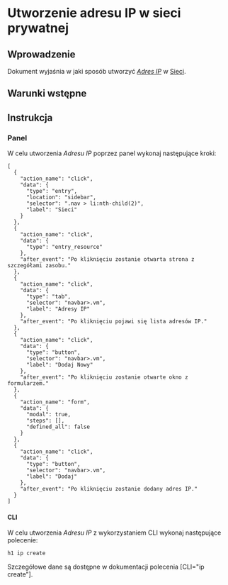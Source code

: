 # Utworzenie adresu IP w sieci prywatnej

## Wprowadzenie

Dokument wyjaśnia w jaki sposób utworzyć *[Adres IP](/resource/networking/ip-address.md)* w [Sieci](/resource/networking/network.md).

## Warunki wstępne


## Instrukcja

### Panel
      
W celu utworzenia *Adresu IP* poprzez panel wykonaj następujące kroki:

```guide
[
  {
    "action_name": "click",
    "data": {
      "type": "entry",
      "location": "sidebar",
      "selector": ".nav > li:nth-child(2)",
      "label": "Sieci"
    }
  },
  {
    "action_name": "click",
    "data": {
      "type": "entry_resource"
    },
    "after_event": "Po kliknięciu zostanie otwarta strona z szczegółami zasobu."
  },
  {
    "action_name": "click",
    "data": {
      "type": "tab",
      "selector": "navbar>.vm",
      "label": "Adresy IP"
    },
    "after_event": "Po kliknięciu pojawi się lista adresów IP."
  },
  {
    "action_name": "click",
    "data": {
      "type": "button",
      "selector": "navbar>.vm",
      "label": "Dodaj Nowy"
    },
    "after_event": "Po kliknięciu zostanie otwarte okno z formularzem."
  },
  {
    "action_name": "form",
    "data": {
      "modal": true,
      "steps": [],
      "defined_all": false
    }
  },
  {
    "action_name": "click",
    "data": {
      "type": "button",
      "selector": "navbar>.vm",
      "label": "Dodaj"
    },
    "after_event": "Po kliknięciu zostanie dodany adres IP."
  }
]
```

#### CLI

W celu utworzenia *Adresu IP* z wykorzystaniem CLI wykonaj następujące polecenie:

```bash
h1 ip create
```

Szczegółowe dane są dostępne w dokumentacji polecenia [CLI="ip create"].